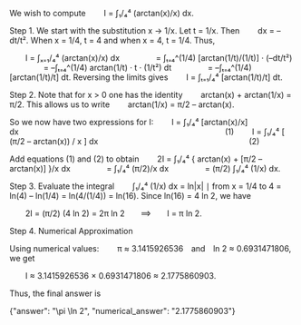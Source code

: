 We wish to compute
  I = ∫₁/₄⁴ (arctan(x)/x) dx.

Step 1. We start with the substitution x → 1/x. Let t = 1/x. Then
  dx = –dt/t².
When x = 1/4, t = 4 and when x = 4, t = 1/4. Thus,

  I = ∫ₓ₌₁/₄⁴ (arctan(x)/x) dx
     = ∫ₜ₌₄^(1/4) [arctan(1/t)/(1/t)] · (–dt/t²)
     = –∫ₜ₌₄^(1/4) arctan(1/t) · t · (1/t²) dt
     = –∫ₜ₌₄^(1/4) [arctan(1/t)/t] dt.
Reversing the limits gives
  I = ∫ₜ₌₁/₄⁴ [arctan(1/t)/t] dt.

Step 2. Note that for x > 0 one has the identity
  arctan(x) + arctan(1/x) = π/2.
This allows us to write
  arctan(1/x) = π/2 – arctan(x).

So we now have two expressions for I:
  I = ∫₁/₄⁴ [arctan(x)/x] dx                          (1)
  I = ∫₁/₄⁴ [ (π/2 – arctan(x)) / x ] dx                   (2)

Add equations (1) and (2) to obtain
  2I = ∫₁/₄⁴ { arctan(x) + [π/2 – arctan(x)] }/x dx
     = ∫₁/₄⁴ (π/2)/x dx
     = (π/2) ∫₁/₄⁴ (1/x) dx.

Step 3. Evaluate the integral
  ∫₁/₄⁴ (1/x) dx = ln|x| ∣ from x = 1/4 to 4 = ln(4) – ln(1/4) = ln(4/(1/4)) = ln(16).
Since ln(16) = 4 ln 2, we have

  2I = (π/2) (4 ln 2) = 2π ln 2  ⟹  I = π ln 2.

Step 4. Numerical Approximation

Using numerical values:
  π ≈ 3.1415926536 and ln 2 ≈ 0.6931471806,
we get

  I ≈ 3.1415926536 × 0.6931471806 ≈ 2.1775860903.

Thus, the final answer is

{"answer": "\\pi \\ln 2", "numerical_answer": "2.1775860903"}